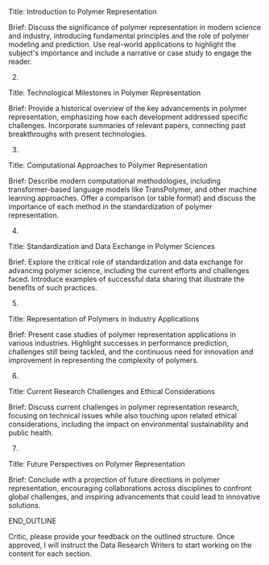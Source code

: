 Title: Introduction to Polymer Representation

Brief: Discuss the significance of polymer representation in modern science and industry, introducing fundamental principles and the role of polymer modeling and prediction. Use real-world applications to highlight the subject's importance and include a narrative or case study to engage the reader.

2.



Title: Technological Milestones in Polymer Representation

Brief: Provide a historical overview of the key advancements in polymer representation, emphasizing how each development addressed specific challenges. Incorporate summaries of relevant papers, connecting past breakthroughs with present technologies.

3.



Title: Computational Approaches to Polymer Representation

Brief: Describe modern computational methodologies, including transformer-based language models like TransPolymer, and other machine learning approaches. Offer a comparison (or table format) and discuss the importance of each method in the standardization of polymer representation.

4.



Title: Standardization and Data Exchange in Polymer Sciences

Brief: Explore the critical role of standardization and data exchange for advancing polymer science, including the current efforts and challenges faced. Introduce examples of successful data sharing that illustrate the benefits of such practices.

5.



Title: Representation of Polymers in Industry Applications

Brief: Present case studies of polymer representation applications in various industries. Highlight successes in performance prediction, challenges still being tackled, and the continuous need for innovation and improvement in representing the complexity of polymers.

6.



Title: Current Research Challenges and Ethical Considerations

Brief: Discuss current challenges in polymer representation research, focusing on technical issues while also touching upon related ethical considerations, including the impact on environmental sustainability and public health.

7.



Title: Future Perspectives on Polymer Representation

Brief: Conclude with a projection of future directions in polymer representation, encouraging collaborations across disciplines to confront global challenges, and inspiring advancements that could lead to innovative solutions.

END_OUTLINE

Critic, please provide your feedback on the outlined structure. Once approved, I will instruct the Data Research Writers to start working on the content for each section.



